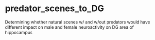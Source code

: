 # predator_scenes_to_DG
Determining whether natural scenes w/ and w/out predators would have different impact on male and female neuroactivity on DG area of hippocampus 
